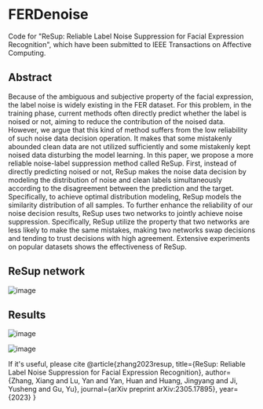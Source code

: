 # FERDenoise

Code for "ReSup: Reliable Label Noise Suppression for Facial Expression Recognition", which have been submitted to IEEE Transactions on Affective Computing.

## Abstract

Because of the ambiguous and subjective property of the facial expression, the label noise is widely existing in the FER dataset. For this problem, in the training phase, current methods often directly predict whether the label is noised or not, aiming to reduce the contribution of the noised data. However, we argue that this kind of method suffers from the low reliability of such noise data decision operation. It makes that some mistakenly abounded clean data are not utilized sufficiently and some mistakenly kept noised data disturbing the model learning. In this paper, we propose a more reliable noise-label suppression method called ReSup. First, instead of directly predicting noised or not, ReSup makes the noise data decision by modeling the distribution of noise and clean labels simultaneously according to the disagreement between the prediction and the target. Specifically, to achieve optimal distribution modeling, ReSup models the similarity distribution of all samples. To further enhance the reliability of our noise decision results, ReSup uses two networks to jointly achieve noise suppression. Specifically, ReSup utilize the property that two networks are less likely to make the same mistakes, making two networks swap decisions and tending to trust decisions with high agreement. Extensive experiments on popular datasets shows the effectiveness of ReSup.

## ReSup network 

![image](https://github.com/purpleleaves007/FERDenoise/assets/49738655/b45fa3b8-03c5-48c1-a0ab-d9560bb17b2b)

## Results

![image](https://github.com/purpleleaves007/FERDenoise/assets/49738655/7ce3f7e9-cf92-4822-a10d-a97c6f7db785)

![image](https://github.com/purpleleaves007/FERDenoise/assets/49738655/e518f6c4-f229-4c22-9ca2-8d5b2c72f552)

If it's useful, please cite
@article{zhang2023resup,
  title={ReSup: Reliable Label Noise Suppression for Facial Expression Recognition},
  author={Zhang, Xiang and Lu, Yan and Yan, Huan and Huang, Jingyang and Ji, Yusheng and Gu, Yu},
  journal={arXiv preprint arXiv:2305.17895},
  year={2023}
}
